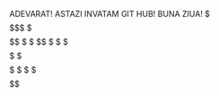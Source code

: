 ADEVARAT!
ASTAZI INVATAM GIT HUB! 
BUNA ZIUA!
$$$   $$$$$  $   $$$$$$
$     $  $$  $   $
$     $$$$$  $   $$$$$$
$$$   $   $  $   $$$$$$
